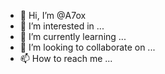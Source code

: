- 👋 Hi, I’m @A7ox
- 👀 I’m interested in ...
- 🌱 I’m currently learning ...
- 💞️ I’m looking to collaborate on ...
- 📫 How to reach me ...

<!---
A7ox/A7ox is a ✨ special ✨ repository because its `README.md` (this file) appears on your GitHub profile.
You can click the Preview link to take a look at your changes.
--->
